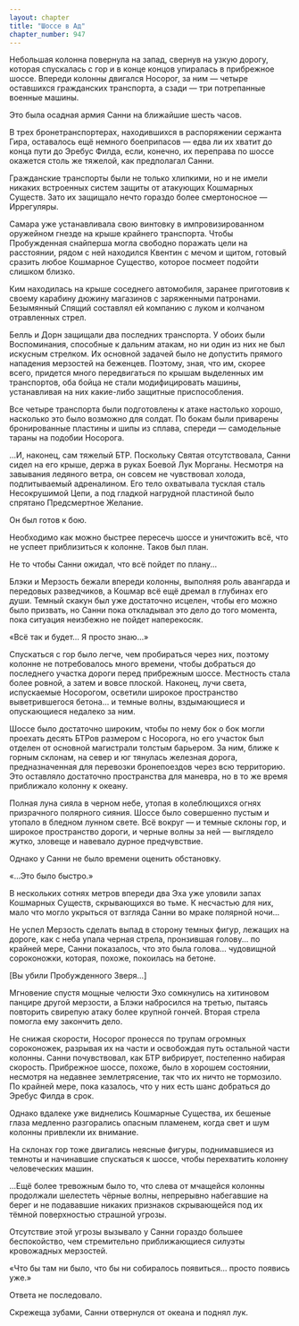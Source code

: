 ```yaml
---
layout: chapter
title: "Шоссе в Ад"
chapter_number: 947
---
```


Небольшая колонна повернула на запад, свернув на узкую дорогу, которая спускалась с гор и в конце концов упиралась в прибрежное шоссе. Впереди колонны двигался Носорог, за ним — четыре оставшихся гражданских транспорта, а сзади — три потрепанные военные машины.

Это была осадная армия Санни на ближайшие шесть часов.

В трех бронетранспортерах, находившихся в распоряжении сержанта Гира, оставалось ещё немного боеприпасов — едва ли их хватит до конца пути до Эребус Филда, если, конечно, их переправа по шоссе окажется столь же тяжелой, как предполагал Санни.

Гражданские транспорты были не только хлипкими, но и не имели никаких встроенных систем защиты от атакующих Кошмарных Существ. Зато их защищало нечто гораздо более смертоносное — Иррегуляры.

Самара уже устанавливала свою винтовку в импровизированном оружейном гнезде на крыше крайнего транспорта. Чтобы Пробужденная снайперша могла свободно поражать цели на расстоянии, рядом с ней находился Квентин с мечом и щитом, готовый сразить любое Кошмарное Существо, которое посмеет подойти слишком близко.

Ким находилась на крыше соседнего автомобиля, заранее приготовив к своему карабину дюжину магазинов с заряженными патронами. Безымянный Спящий составлял ей компанию с луком и колчаном отравленных стрел.

Белль и Дорн защищали два последних транспорта. У обоих были Воспоминания, способные к дальним атакам, но ни один из них не был искусным стрелком. Их основной задачей было не допустить прямого нападения мерзостей на беженцев. Поэтому, зная, что им, скорее всего, придется много передвигаться по крышам выделенных им транспортов, оба бойца не стали модифицировать машины, устанавливая на них какие-либо защитные приспособления.

Все четыре транспорта были подготовлены к атаке настолько хорошо, насколько это было возможно для солдат. По бокам были приварены бронированные пластины и шипы из сплава, спереди — самодельные тараны на подобии Носорога.

...И, наконец, сам тяжелый БТР. Поскольку Святая отсутствовала, Санни сидел на его крыше, держа в руках Боевой Лук Морганы. Несмотря на завывания ледяного ветра, он совсем не чувствовал холода, подпитываемый адреналином. Его тело охватывала тусклая сталь Несокрушимой Цепи, а под гладкой нагрудной пластиной было спрятано Предсмертное Желание.

Он был готов к бою.

Необходимо как можно быстрее пересечь шоссе и уничтожить всё, что не успеет приблизиться к колонне. Таков был план.

Не то чтобы Санни ожидал, что всё пойдет по плану...

Блэки и Мерзость бежали впереди колонны, выполняя роль авангарда и передовых разведчиков, а Кошмар всё ещё дремал в глубинах его души. Темный скакун был уже достаточно исцелен, чтобы его можно было призвать, но Санни пока откладывал это дело до того момента, пока ситуация неизбежно не пойдет наперекосяк.

«Всё так и будет... Я просто знаю...»

Спускаться с гор было легче, чем пробираться через них, поэтому колонне не потребовалось много времени, чтобы добраться до последнего участка дороги перед прибрежным шоссе. Местность стала более ровной, а затем и вовсе плоской. Наконец, лучи света, испускаемые Носорогом, осветили широкое пространство выветрившегося бетона... и темные волны, вздымающиеся и опускающиеся недалеко за ним.

Шоссе было достаточно широким, чтобы по нему бок о бок могли проехать десять БТРов размером с Носорога, но его участок был отделен от основной магистрали толстым барьером. За ним, ближе к горным склонам, на север и юг тянулась железная дорога, предназначенная для перевозки бронепоездов через всю территорию. Это оставляло достаточно пространства для маневра, но в то же время приближало колонну к океану.

Полная луна сияла в черном небе, утопая в колеблющихся огнях призрачного полярного сияния. Шоссе было совершенно пустым и утопало в бледном лунном свете. Всё вокруг — и темные склоны гор, и широкое пространство дороги, и черные волны за ней — выглядело жутко, зловеще и навевало дурное предчувствие.

Однако у Санни не было времени оценить обстановку.

«...Это было быстро.»

В нескольких сотнях метров впереди два Эха уже уловили запах Кошмарных Существ, скрывающихся во тьме. К несчастью для них, мало что могло укрыться от взгляда Санни во мраке полярной ночи...

Не успел Мерзость сделать выпад в сторону темных фигур, лежащих на дороге, как с неба упала черная стрела, пронзившая голову... по крайней мере, Санни показалось, что это была голова... чудовищной сороконожки, которая, похоже, покоилась на бетоне.

[Вы убили Пробужденного Зверя...]

Мгновение спустя мощные челюсти Эхо сомкнулись на хитиновом панцире другой мерзости, а Блэки набросился на третью, пытаясь повторить свирепую атаку более крупной гончей. Вторая стрела помогла ему закончить дело.

Не снижая скорости, Носорог пронесся по трупам огромных сороконожек, разрывая их на части и освобождая путь остальной части колонны. Санни почувствовал, как БТР вибрирует, постепенно набирая скорость. Прибрежное шоссе, похоже, было в хорошем состоянии, несмотря на недавнее землетрясение, так что их ничто не тормозило. По крайней мере, пока казалось, что у них есть шанс добраться до Эребус Филда в срок.

Однако вдалеке уже виднелись Кошмарные Существа, их бешеные глаза медленно разгорались опасным пламенем, когда свет и шум колонны привлекли их внимание.

На склонах гор тоже двигались неясные фигуры, поднимавшиеся из темноты и начинавшие спускаться к шоссе, чтобы перехватить колонну человеческих машин.

...Ещё более тревожным было то, что слева от мчащейся колонны продолжали шелестеть чёрные волны, непрерывно набегавшие на берег и не подававшие никаких признаков скрывающейся под их тёмной поверхностью страшной угрозы.

Отсутствие этой угрозы вызывало у Санни гораздо большее беспокойство, чем стремительно приближающиеся силуэты кровожадных мерзостей.

«Что бы там ни было, что бы ни собиралось появиться... просто появись уже.»

Ответа не последовало.

Скрежеща зубами, Санни отвернулся от океана и поднял лук.